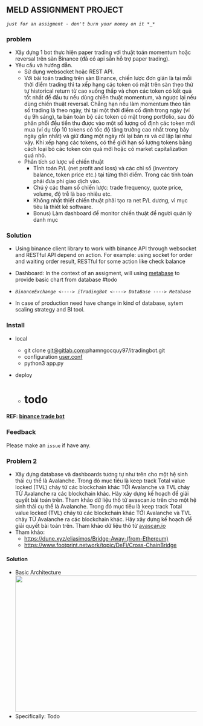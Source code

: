 ## MELD ASSIGNMENT PROJECT

_`just for an assigment - don't burn your money on it *_*`_

### problem

- Xây dựng 1 bot thực hiện paper trading với thuật toán momentum hoặc reversal
  trên sàn Binance (đã có api sẵn hỗ trợ paper trading).
- Yêu cầu và hướng dẫn.
    - Sử dụng websocket hoặc REST API.
    - Với bài toán trading trên sàn Binance, chiến lược đơn giản là tại mỗi thời
      điểm trading thì ta xếp hạng các token có mặt trên sàn theo thứ tự
      historical return từ cao xuống thấp và chọn các token có kết quả tốt nhất
      để đầu tư nếu dùng chiến thuật momentum, và ngược lại nếu dùng chiến thuật
      reversal. Chẳng hạn nếu làm momentum theo tần số trading là theo ngày, thì
      tại một thời điểm cố định trong ngày (ví dụ 9h sáng), ta bán toàn bộ các
      token có mặt trong portfolio, sau đó phân phối đều tiền thu được vào một
      số lượng cố định các token mới mua (ví dụ tốp 10 tokens có tốc độ tăng
      trưởng cao nhất trong bảy ngày gần nhất)  và giữ đúng một ngày rồi lại bán
      ra và cứ lặp lại như vậy. Khi xếp hạng các tokens, có thể giới hạn số
      lượng tokens bằng cách loại bỏ các token còn quá mới hoặc có market
      capitalization quá nhỏ.
    - Phân tích sơ lược về chiến thuật
        - TÍnh toán P/L (net profit and loss) và các chỉ số (inventory balance,
          token price etc.) tại từng thời điểm. Trong các tính toán phải đưa phí
          giao dịch vào.
        - Chú ý các tham số chiến lược:  trade frequency, quote price, volume,
          độ trễ là bao nhiêu etc.
        - Không nhất thiết chiến thuật phải tạo ra net P/L dương, vì mục tiêu là
          thiết kế software.
        - Bonus) Làm dashboard để monitor chiến thuật để người quản lý danh mục

### Solution

- Using binance client library to work with binance API through websocket and
  RESTful API depend on action. For example: using socket for order and waiting
  order result, RESTful for some action like check balance
- Dashboard: In the context of an assigment, will
  using [metabase](https://www.metabase.com/) to provide basic chart from
  database #todo
- _`BinanceExchange <----> iTradingBot <----> DataBase ----> Metabase`_

- In case of production need have change in kind of database, sytem scaling
  strategy and BI tool.

### Install

- local
    - git clone git@gitlab.com:phamngocquy97/itradingbot.git
    - configuration [user.conf](user.cfg.template)
    - python3 app.py

- deploy
    - # todo

#### REF: [binance trade bot](https://github.com/edeng23/binance-trade-bot)

### Feedback

Please make an ```issue``` if have any.

### Problem 2

- Xây dựng database và dashboards tương tự như trên cho một hệ sinh thái cụ thể
  là Avalanche. Trong đó mục tiêu là keep track Total value locked (TVL)  chảy
  từ các blockchain khác TỚI Avalanche và TVL chảy TỪ Avalanche ra các
  blockchain khác. Hãy xây dựng kế hoạch để giải quyết bài toán trên. Tham khảo
  dữ liệu thô từ avascan.io trên cho một hệ sinh thái cụ thể là Avalanche. Trong
  đó mục tiêu là keep track Total value locked (TVL)  chảy từ các blockchain
  khác TỚI Avalanche và TVL chảy TỪ Avalanche ra các blockchain khác. Hãy xây
  dựng kế hoạch để giải quyết bài toán trên. Tham khảo dữ liệu thô
  từ [avascan.io](avascan.io)
- Tham khảo:
    - https://dune.xyz/eliasimos/Bridge-Away-(from-Ethereum)
    - https://www.footprint.network/topic/DeFi/Cross-ChainBridge

#### Solution

- Basic Architecture
  <img src="https://ucode-bk-dev.s3.ap-southeast-1.amazonaws.com/quypn/block_chain_dashboard.drawio.png" style="height: 360px; width: 640px"/>
- Specifically: Todo

  